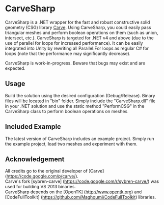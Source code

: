 CarveSharp
==========

CarveSharp is a .NET wrapper for the fast and robust constructive solid geometry (CSG) library [Carve](https://code.google.com/p/carve/). Using CarveSharp, you could easily pass triangular meshes and perform boolean operations on them (such as union, intersect, etc.). CarveSharp is targeted for .NET v4 and above (due to the use of parallel for loops for increased performance). It can be easily integrated into Unity by rewriting all Parallel.For loops as regular C# for loops (note that the performance may significantly decrease).

CarveSharp is work-in-progress. Beware that bugs may exist and are expected.

## Usage
Build the solution using the desired configuration (Debug/Release). Binary files will be located in "bin" folder. Simply include the "CarveSharp.dll" file in your .NET solution and use the static method "PerformCSG" in the CarveSharp class to perform boolean operations on meshes.

## Included Example
The latest version of CarveSharp includes an example project. Simply run the example project, load two meshes and experiment with them.

## Acknowledgement
All credits go to the original developer of [Carve] (https://code.google.com/p/carve/).  
Carve's fork [sybren-carve] (https://code.google.com/r/sybren-carve/) was used for building VS 2013 binaries.  
CarveSharp depends on the [OpenTK] (http://www.opentk.org) and [CodeFullToolkit] (https://github.com/Maghoumi/CodeFullToolkit) libraries.